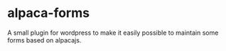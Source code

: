 alpaca-forms
===========

A small plugin for wordpress to make it easily possible to maintain some forms based on alpacajs.
